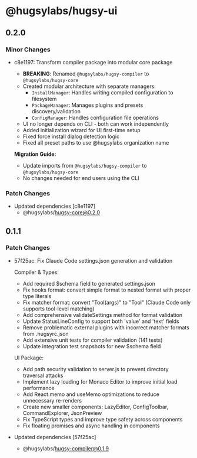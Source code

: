 # @hugsylabs/hugsy-ui

## 0.2.0

### Minor Changes

- c8e1197: Transform compiler package into modular core package
  - **BREAKING**: Renamed `@hugsylabs/hugsy-compiler` to `@hugsylabs/hugsy-core`
  - Created modular architecture with separate managers:
    - `InstallManager`: Handles writing compiled configuration to filesystem
    - `PackageManager`: Manages plugins and presets discovery/validation
    - `ConfigManager`: Handles configuration file operations
  - UI no longer depends on CLI - both can work independently
  - Added initialization wizard for UI first-time setup
  - Fixed force install dialog detection logic
  - Fixed all preset paths to use @hugsylabs organization name

  **Migration Guide:**
  - Update imports from `@hugsylabs/hugsy-compiler` to `@hugsylabs/hugsy-core`
  - No changes needed for end users using the CLI

### Patch Changes

- Updated dependencies [c8e1197]
  - @hugsylabs/hugsy-core@0.2.0

## 0.1.1

### Patch Changes

- 57f25ac: Fix Claude Code settings.json generation and validation

  Compiler & Types:
  - Add required $schema field to generated settings.json
  - Fix hooks format: convert simple format to nested format with proper type literals
  - Fix matcher format: convert "Tool(args)" to "Tool" (Claude Code only supports tool-level matching)
  - Add comprehensive validateSettings method for format validation
  - Update StatusLineConfig to support both 'value' and 'text' fields
  - Remove problematic external plugins with incorrect matcher formats from .hugsyrc.json
  - Add extensive unit tests for compiler validation (141 tests)
  - Update integration test snapshots for new $schema field

  UI Package:
  - Add path security validation to server.js to prevent directory traversal attacks
  - Implement lazy loading for Monaco Editor to improve initial load performance
  - Add React.memo and useMemo optimizations to reduce unnecessary re-renders
  - Create new smaller components: LazyEditor, ConfigToolbar, CommandExplorer, JsonPreview
  - Fix TypeScript types and improve type safety across components
  - Fix floating promises and async handling in components

- Updated dependencies [57f25ac]
  - @hugsylabs/hugsy-compiler@0.1.9
